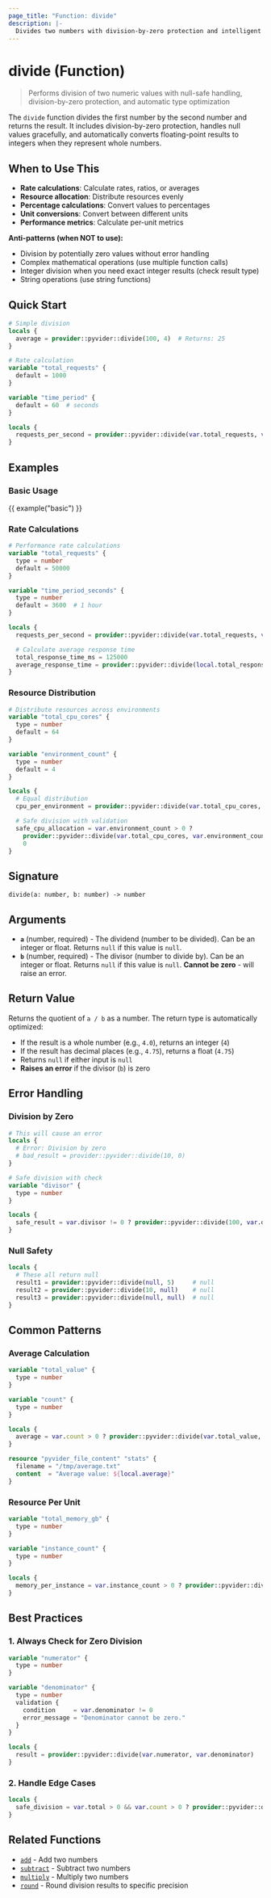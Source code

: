 ```yaml
---
page_title: "Function: divide"
description: |-
  Divides two numbers with division-by-zero protection and intelligent type conversion
---
```


# divide (Function)

> Performs division of two numeric values with null-safe handling, division-by-zero protection, and automatic type optimization

The `divide` function divides the first number by the second number and returns the result. It includes division-by-zero protection, handles null values gracefully, and automatically converts floating-point results to integers when they represent whole numbers.

## When to Use This

- **Rate calculations**: Calculate rates, ratios, or averages
- **Resource allocation**: Distribute resources evenly
- **Percentage calculations**: Convert values to percentages
- **Unit conversions**: Convert between different units
- **Performance metrics**: Calculate per-unit metrics

**Anti-patterns (when NOT to use):**
- Division by potentially zero values without error handling
- Complex mathematical operations (use multiple function calls)
- Integer division when you need exact integer results (check result type)
- String operations (use string functions)

## Quick Start

```terraform
# Simple division
locals {
  average = provider::pyvider::divide(100, 4)  # Returns: 25
}

# Rate calculation
variable "total_requests" {
  default = 1000
}

variable "time_period" {
  default = 60  # seconds
}

locals {
  requests_per_second = provider::pyvider::divide(var.total_requests, var.time_period)  # Returns: 16.67
}
```

## Examples

### Basic Usage

{{ example("basic") }}

### Rate Calculations

```terraform
# Performance rate calculations
variable "total_requests" {
  type = number
  default = 50000
}

variable "time_period_seconds" {
  type = number
  default = 3600  # 1 hour
}

locals {
  requests_per_second = provider::pyvider::divide(var.total_requests, var.time_period_seconds)  # 13.89

  # Calculate average response time
  total_response_time_ms = 125000
  average_response_time = provider::pyvider::divide(local.total_response_time_ms, var.total_requests)  # 2.5ms
}
```

### Resource Distribution

```terraform
# Distribute resources across environments
variable "total_cpu_cores" {
  type = number
  default = 64
}

variable "environment_count" {
  type = number
  default = 4
}

locals {
  # Equal distribution
  cpu_per_environment = provider::pyvider::divide(var.total_cpu_cores, var.environment_count)  # 16

  # Safe division with validation
  safe_cpu_allocation = var.environment_count > 0 ?
    provider::pyvider::divide(var.total_cpu_cores, var.environment_count) :
    0
}
```

## Signature

`divide(a: number, b: number) -> number`

## Arguments

- **`a`** (number, required) - The dividend (number to be divided). Can be an integer or float. Returns `null` if this value is `null`.
- **`b`** (number, required) - The divisor (number to divide by). Can be an integer or float. Returns `null` if this value is `null`. **Cannot be zero** - will raise an error.

## Return Value

Returns the quotient of `a / b` as a number. The return type is automatically optimized:
- If the result is a whole number (e.g., `4.0`), returns an integer (`4`)
- If the result has decimal places (e.g., `4.75`), returns a float (`4.75`)
- Returns `null` if either input is `null`
- **Raises an error** if the divisor (`b`) is zero

## Error Handling

### Division by Zero
```terraform
# This will cause an error
locals {
  # Error: Division by zero
  # bad_result = provider::pyvider::divide(10, 0)
}

# Safe division with check
variable "divisor" {
  type = number
}

locals {
  safe_result = var.divisor != 0 ? provider::pyvider::divide(100, var.divisor) : null
}
```

### Null Safety
```terraform
locals {
  # These all return null
  result1 = provider::pyvider::divide(null, 5)     # null
  result2 = provider::pyvider::divide(10, null)    # null
  result3 = provider::pyvider::divide(null, null)  # null
}
```

## Common Patterns

### Average Calculation
```terraform
variable "total_value" {
  type = number
}

variable "count" {
  type = number
}

locals {
  average = var.count > 0 ? provider::pyvider::divide(var.total_value, var.count) : 0
}

resource "pyvider_file_content" "stats" {
  filename = "/tmp/average.txt"
  content  = "Average value: ${local.average}"
}
```

### Resource Per Unit
```terraform
variable "total_memory_gb" {
  type = number
}

variable "instance_count" {
  type = number
}

locals {
  memory_per_instance = var.instance_count > 0 ? provider::pyvider::divide(var.total_memory_gb, var.instance_count) : 0
}
```

## Best Practices

### 1. Always Check for Zero Division
```terraform
variable "numerator" {
  type = number
}

variable "denominator" {
  type = number
  validation {
    condition     = var.denominator != 0
    error_message = "Denominator cannot be zero."
  }
}

locals {
  result = provider::pyvider::divide(var.numerator, var.denominator)
}
```

### 2. Handle Edge Cases
```terraform
locals {
  safe_division = var.total > 0 && var.count > 0 ? provider::pyvider::divide(var.total, var.count) : 0
}
```

## Related Functions

- [`add`](./add.md) - Add two numbers
- [`subtract`](./subtract.md) - Subtract two numbers
- [`multiply`](./multiply.md) - Multiply two numbers
- [`round`](./round.md) - Round division results to specific precision
